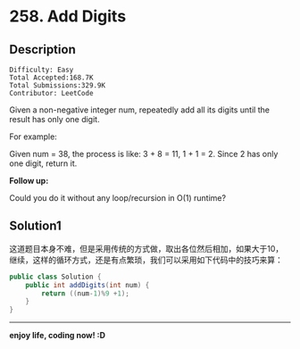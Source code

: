 # 258. Add Digits

## Description

```
Difficulty: Easy
Total Accepted:168.7K
Total Submissions:329.9K
Contributor: LeetCode
```

Given a non-negative integer num, repeatedly add all its digits until the result has only one digit.

For example:

Given num = 38, the process is like: 3 + 8 = 11, 1 + 1 = 2. Since 2 has only one digit, return it.

**Follow up:**

Could you do it without any loop/recursion in O(1) runtime?

## Solution1
这道题目本身不难，但是采用传统的方式做，取出各位然后相加，如果大于10，继续，这样的循环方式，还是有点繁琐，我们可以采用如下代码中的技巧来算：

```java
public class Solution {
    public int addDigits(int num) {
        return ((num-1)%9 +1);
    }
}
```

***

**enjoy life, coding now! :D**